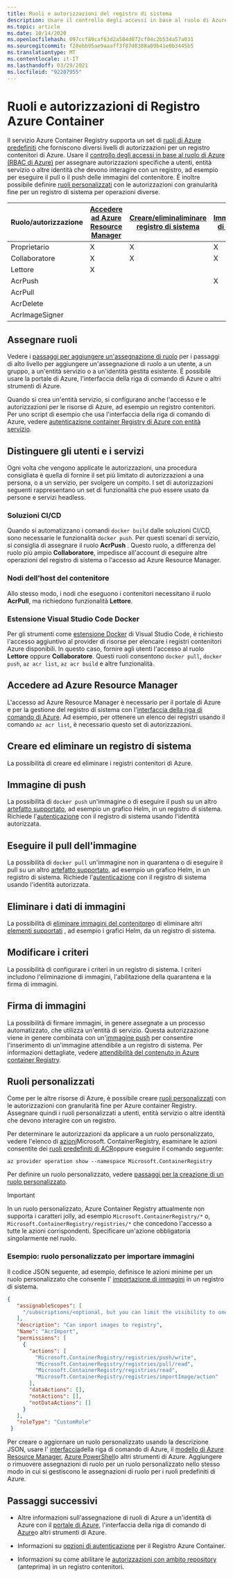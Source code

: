 ```yaml
---
title: Ruoli e autorizzazioni del registro di sistema
description: Usare il controllo degli accessi in base al ruolo di Azure (RBAC di Azure) e la gestione delle identità e degli accessi (IAM) per fornire autorizzazioni specifiche per le risorse in un registro contenitori di Azure.
ms.topic: article
ms.date: 10/14/2020
ms.openlocfilehash: 097ccf89caf63d2a504d072cf04c2b534a57a031
ms.sourcegitcommit: f28ebb95ae9aaaff3f87d8388a09b41e0b3445b5
ms.translationtype: MT
ms.contentlocale: it-IT
ms.lasthandoff: 03/29/2021
ms.locfileid: "92207955"
---
```

# <a name="azure-container-registry-roles-and-permissions"></a>Ruoli e autorizzazioni di Registro Azure Container

Il servizio Azure Container Registry supporta un set di [ruoli di Azure predefiniti](../role-based-access-control/built-in-roles.md) che forniscono diversi livelli di autorizzazioni per un registro contenitori di Azure. Usare il [controllo degli accessi in base al ruolo di Azure (RBAC di Azure)](../role-based-access-control/index.yml) per assegnare autorizzazioni specifiche a utenti, entità servizio o altre identità che devono interagire con un registro, ad esempio per eseguire il pull o il push delle immagini del contenitore. È inoltre possibile definire [ruoli personalizzati](#custom-roles) con le autorizzazioni con granularità fine per un registro di sistema per operazioni diverse.

| Ruolo/autorizzazione       | [Accedere ad Azure Resource Manager](#access-resource-manager) | [Creare/eliminaliminare registro di sistema](#create-and-delete-registry) | [Immagine di push](#push-image) | [Eseguire il pull dell'immagine](#pull-image) | [Eliminare i dati di immagini](#delete-image-data) | [Modificare i criteri](#change-policies) |   [Firma delle immagini](#sign-images)  |
| ---------| --------- | --------- | --------- | --------- | --------- | --------- | --------- |
| Proprietario | X | X | X | X | X | X |  |  
| Collaboratore | X | X | X |  X | X | X |  |  
| Lettore | X |  |  | X |  |  |  |
| AcrPush |  |  | X | X | |  |  |  
| AcrPull |  |  |  | X |  |  |  |  
| AcrDelete |  |  |  |  | X |  |  |
| AcrImageSigner |  |  |  |  |  |  | X |

## <a name="assign-roles"></a>Assegnare ruoli

Vedere i [passaggi per aggiungere un'assegnazione di ruolo](../role-based-access-control/role-assignments-steps.md) per i passaggi di alto livello per aggiungere un'assegnazione di ruolo a un utente, a un gruppo, a un'entità servizio o a un'identità gestita esistente. È possibile usare la portale di Azure, l'interfaccia della riga di comando di Azure o altri strumenti di Azure.

Quando si crea un'entità servizio, si configurano anche l'accesso e le autorizzazioni per le risorse di Azure, ad esempio un registro contenitori. Per uno script di esempio che usa l'interfaccia della riga di comando di Azure, vedere [autenticazione container Registry di Azure con entità servizio](container-registry-auth-service-principal.md#create-a-service-principal).

## <a name="differentiate-users-and-services"></a>Distinguere gli utenti e i servizi

Ogni volta che vengono applicate le autorizzazioni, una procedura consigliata è quella di fornire il set più limitato di autorizzazioni a una persona, o a un servizio, per svolgere un compito. I set di autorizzazioni seguenti rappresentano un set di funzionalità che può essere usato da persone e servizi headless.

### <a name="cicd-solutions"></a>Soluzioni CI/CD

Quando si automatizzano i comandi `docker build` dalle soluzioni CI/CD, sono necessarie le funzionalità `docker push`. Per questi scenari di servizio, si consiglia di assegnare il ruolo **AcrPush** . Questo ruolo, a differenza del ruolo più ampio **Collaboratore**, impedisce all'account di eseguire altre operazioni del registro di sistema o l'accesso ad Azure Resource Manager.

### <a name="container-host-nodes"></a>Nodi dell'host del contenitore

Allo stesso modo, i nodi che eseguono i contenitori necessitano il ruolo **AcrPull**, ma richiedono funzionalità **Lettore**.

### <a name="visual-studio-code-docker-extension"></a>Estensione Visual Studio Code Docker

Per gli strumenti come [estensione Docker](https://code.visualstudio.com/docs/azure/docker) di Visual Studio Code, è richiesto l'accesso aggiuntivo al provider di risorse per elencare i registri contenitori Azure disponibili. In questo caso, fornire agli utenti l'accesso al ruolo **Lettore** oppure **Collaboratore**. Questi ruoli consentono `docker pull`, `docker push`, `az acr list`, `az acr build` e altre funzionalità. 

## <a name="access-resource-manager"></a>Accedere ad Azure Resource Manager

L'accesso ad Azure Resource Manager è necessario per il portale di Azure e per la gestione del registro di sistema con l'[interfaccia della riga di comando di Azure](/cli/azure/). Ad esempio, per ottenere un elenco dei registri usando il comando `az acr list`, è necessario questo set di autorizzazioni. 

## <a name="create-and-delete-registry"></a>Creare ed eliminare un registro di sistema

La possibilità di creare ed eliminare i registri contenitori di Azure.

## <a name="push-image"></a>Immagine di push

La possibilità di `docker push` un'immagine o di eseguire il push su un altro [artefatto supportato](container-registry-image-formats.md), ad esempio un grafico Helm, in un registro di sistema. Richiede l'[autenticazione](container-registry-authentication.md) con il registro di sistema usando l'identità autorizzata. 

## <a name="pull-image"></a>Eseguire il pull dell'immagine

La possibilità di `docker pull` un'immagine non in quarantena o di eseguire il pull su un altro [artefatto supportato](container-registry-image-formats.md), ad esempio un grafico Helm, in un registro di sistema. Richiede l'[autenticazione](container-registry-authentication.md) con il registro di sistema usando l'identità autorizzata.

## <a name="delete-image-data"></a>Eliminare i dati di immagini

La possibilità di [eliminare immagini del contenitore](container-registry-delete.md)o di eliminare altri [elementi supportati](container-registry-image-formats.md) , ad esempio i grafici Helm, da un registro di sistema.

## <a name="change-policies"></a>Modificare i criteri

La possibilità di configurare i criteri in un registro di sistema. I criteri includono l'eliminazione di immagini, l'abilitazione della quarantena e la firma di immagini.

## <a name="sign-images"></a>Firma di immagini

La possibilità di firmare immagini, in genere assegnate a un processo automatizzato, che utilizza un'entità di servizio. Questa autorizzazione viene in genere combinata con un'[immagine push](#push-image) per consentire l'inserimento di un'immagine attendibile a un registro di sistema. Per informazioni dettagliate, vedere [attendibilità del contenuto in Azure container Registry](container-registry-content-trust.md).

## <a name="custom-roles"></a>Ruoli personalizzati

Come per le altre risorse di Azure, è possibile creare [ruoli personalizzati](../role-based-access-control/custom-roles.md) con le autorizzazioni con granularità fine per Azure container Registry. Assegnare quindi i ruoli personalizzati a utenti, entità servizio o altre identità che devono interagire con un registro. 

Per determinare le autorizzazioni da applicare a un ruolo personalizzato, vedere l'elenco di [azioni](../role-based-access-control/resource-provider-operations.md#microsoftcontainerregistry)Microsoft. ContainerRegistry, esaminare le azioni consentite dei [ruoli predefiniti di ACR](../role-based-access-control/built-in-roles.md)oppure eseguire il comando seguente:

```azurecli
az provider operation show --namespace Microsoft.ContainerRegistry
```

Per definire un ruolo personalizzato, vedere [passaggi per la creazione di un ruolo personalizzato](../role-based-access-control/custom-roles.md#steps-to-create-a-custom-role).

> [!IMPORTANT]
> In un ruolo personalizzato, Azure Container Registry attualmente non supporta i caratteri jolly, ad esempio `Microsoft.ContainerRegistry/*` o, `Microsoft.ContainerRegistry/registries/*` che concedono l'accesso a tutte le azioni corrispondenti. Specificare un'azione obbligatoria singolarmente nel ruolo.

### <a name="example-custom-role-to-import-images"></a>Esempio: ruolo personalizzato per importare immagini

Il codice JSON seguente, ad esempio, definisce le azioni minime per un ruolo personalizzato che consente l' [importazione di immagini](container-registry-import-images.md) in un registro di sistema.

```json
{
   "assignableScopes": [
     "/subscriptions/<optional, but you can limit the visibility to one or more subscriptions>"
   ],
   "description": "Can import images to registry",
   "Name": "AcrImport",
   "permissions": [
     {
       "actions": [
         "Microsoft.ContainerRegistry/registries/push/write",
         "Microsoft.ContainerRegistry/registries/pull/read",
         "Microsoft.ContainerRegistry/registries/read",
         "Microsoft.ContainerRegistry/registries/importImage/action"
       ],
       "dataActions": [],
       "notActions": [],
       "notDataActions": []
     }
   ],
   "roleType": "CustomRole"
 }
```

Per creare o aggiornare un ruolo personalizzato usando la descrizione JSON, usare l' [interfaccia](../role-based-access-control/custom-roles-cli.md)della riga di comando di Azure, il [modello di Azure Resource Manager](../role-based-access-control/custom-roles-template.md), [Azure PowerShell](../role-based-access-control/custom-roles-powershell.md)o altri strumenti di Azure. Aggiungere o rimuovere assegnazioni di ruolo per un ruolo personalizzato nello stesso modo in cui si gestiscono le assegnazioni di ruolo per i ruoli predefiniti di Azure.

## <a name="next-steps"></a>Passaggi successivi

* Altre informazioni sull'assegnazione di ruoli di Azure a un'identità di Azure con il [portale di Azure](../role-based-access-control/role-assignments-portal.md), l'interfaccia della riga di comando di [Azure](../role-based-access-control/role-assignments-cli.md)o altri strumenti di Azure.

* Informazioni su [opzioni di autenticazione](container-registry-authentication.md) per il Registro Azure Container.

* Informazioni su come abilitare le [autorizzazioni con ambito repository](container-registry-repository-scoped-permissions.md) (anteprima) in un registro contenitori.
